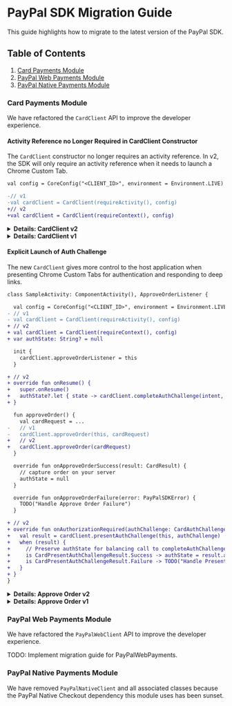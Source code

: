 # PayPal SDK Migration Guide

This guide highlights how to migrate to the latest version of the PayPal SDK.

## Table of Contents

1. [Card Payments Module](#card-payments-module)
1. [PayPal Web Payments Module](#paypal-web-payments-module)
1. [PayPal Native Payments Module](#paypal-web-payments-module)

### Card Payments Module

We have refactored the `CardClient` API to improve the developer experience.

#### Activity Reference no Longer Required in CardClient Constructor

The `CardClient` constructor no longer requires an activity reference. In v2, the SDK will only require an activity reference when it needs to launch a Chrome Custom Tab.

```diff
val config = CoreConfig("<CLIENT_ID>", environment = Environment.LIVE)

-// v1
-val cardClient = CardClient(requireActivity(), config)
+// v2
+val cardClient = CardClient(requireContext(), config)
```

<details>
<summary><b>Details: CardClient v2</b></summary>

The new `CardClient` constructor is less restrictive.

For example, it should now be easier to create a `CardClient` instance from within a Jetpack `ViewModel`.

</details>

<details>
<summary><b>Details: CardClient v1</b></summary>

The old `CardClient` constructor requires an activity reference to register lifecycle observers so the SDK can parse incoming deep links internally when the host application comes to the foregound.

Automatic parsing of deep links can have a positive affect on the developer experience, but we've found that internal deep link parsing can be problematic for some app architectures.

</details>

#### Explicit Launch of Auth Challenge

The new `CardClient` gives more control to the host application when presenting Chrome Custom Tabs for authentication and responding to deep links.

```diff
class SampleActivity: ComponentActivity(), ApproveOrderListener {

  val config = CoreConfig("<CLIENT_ID>", environment = Environment.LIVE)
- // v1
- val cardClient = CardClient(requireActivity(), config)
+ // v2
+ val cardClient = CardClient(requireContext(), config)
+ var authState: String? = null

  init {
    cardClient.approveOrderListener = this
  }

+ // v2
+ override fun onResume() {
+   super.onResume()
+   authState?.let { state -> cardClient.completeAuthChallenge(intent, state) }
+ }

  fun approveOrder() {
    val cardRequest = ...
-   // v1
-   cardClient.approveOrder(this, cardRequest)
+   // v2
+   cardClient.approveOrder(cardRequest)
  }

  override fun onApproveOrderSuccess(result: CardResult) {
    // capture order on your server
    authState = null
  }

  override fun onApproveOrderFailure(error: PayPalSDKError) {
    TODO("Handle Approve Order Failure")
  }

+ // v2
+ override fun onAuthorizationRequired(authChallenge: CardAuthChallenge) {
+   val result = cardClient.presentAuthChallenge(this, authChallenge)
+   when (result) {
+     // Preserve authState for balancing call to completeAuthChallenge() in onResume()
+     is CardPresentAuthChallengeResult.Success -> authState = result.authState
+     is CardPresentAuthChallengeResult.Failure -> TODO("Handle Present Auth Challenge Failure")
+   }
+ }
}
```

<details>
<summary><b>Details: Approve Order v2</b></summary>

In v2, the PayPal SDK requires more explicit direction from the host application to successfully complete an authorization challenge. The host app is also responsible for preserving the auth state while the application enters the background.

Once the user has successfully completed the auth challenge via Chrome Custom Tabs, a deep link back into the host app will bring it back into the foreground. The host application can then complete the auth challenge using the deep link intent and the auth state captured when the auth challenge was initially launched.

Making these steps explicit gives the host application integration more flexibility. This added flexibility makes it easier for the SDK to work alongside more modern Jetpack architectures that use ViewModels and Compose UI.

</details>

<details>
<summary><b>Details: Approve Order v1</b></summary>

In v1, the PayPal SDK encapsulates a lot of Chrome Custom Tabs launching and deep link parsing behavior in an effort to streamline the developer experience. We've found in practice that too much encapsulation can lead to highly opinionated components that prevent developers from building apps their own way. We've decided to give merchants more control in v2 to allow app architects to build with fewer restrictions.

</details>

### PayPal Web Payments Module

We have refactored the `PayPalWebClient` API to improve the developer experience.

TODO: Implement migration guide for PayPalWebPayments.

### PayPal Native Payments Module

We have removed `PayPalNativeClient` and all associated classes because the PayPal Native Checkout dependency this module uses has been sunset.
